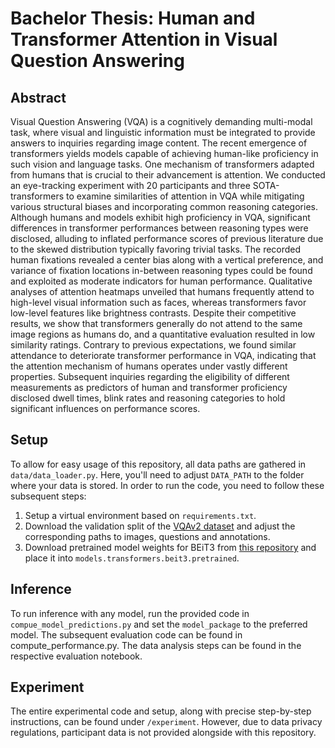 # Bachelor Thesis: Human and Transformer Attention in Visual Question Answering


## Abstract

Visual Question Answering (VQA) is a cognitively demanding multi-modal task, where visual and linguistic information must be integrated to provide answers to inquiries regarding image content. The recent emergence of transformers yields models capable of achieving human-like proficiency in such vision and language tasks. One mechanism of transformers adapted from humans that is crucial to their advancement is attention. We conducted an eye-tracking experiment with 20 participants and three SOTA-transformers to examine similarities of attention in VQA while mitigating various structural biases and incorporating common reasoning categories. Although humans and models exhibit high proficiency in VQA, significant differences in transformer performances between reasoning types were disclosed, alluding to inflated performance scores of previous literature due to the skewed distribution typically favoring trivial tasks. The recorded human fixations revealed a center bias along with a vertical preference, and variance of fixation locations in-between reasoning types could be found and exploited as moderate indicators for human performance. Qualitative analyses of attention heatmaps unveiled that humans frequently attend to high-level visual information such as faces, whereas transformers favor low-level features like brightness contrasts. Despite their competitive results, we show that transformers generally do not attend to the same image regions as humans do, and a quantitative evaluation resulted in low similarity ratings. Contrary to previous expectations, we found similar attendance to deteriorate transformer performance in VQA, indicating that the attention mechanism of humans operates under vastly different properties. Subsequent inquiries regarding the eligibility of different measurements as predictors of human and transformer proficiency disclosed dwell times, blink rates and reasoning categories to hold significant influences on performance scores.

## Setup

To allow for easy usage of this repository, all data paths are gathered in ```data/data_loader.py```. Here, you'll need to adjust ```DATA_PATH``` to the folder where your data is stored. In order to run the code, you need to follow these subsequent steps:

1. Setup a virtual environment based on ```requirements.txt```.
2. Download the validation split of the [VQAv2 dataset](https://visualqa.org/) and adjust the corresponding paths to images, questions and annotations.
3. Download pretrained model weights for BEiT3 from [this repository](https://github.com/microsoft/unilm/tree/master/beit3) and place it into ```models.transformers.beit3.pretrained```.

## Inference

To run inference with any model, run the provided code in ```compue_model_predictions.py``` and set the ```model_package``` to the preferred model. The subsequent evaluation code can be found in compute_performance.py. The data analysis steps can be found in the respective evaluation notebook.

## Experiment

The entire experimental code and setup, along with precise step-by-step instructions, can be found under ```/experiment```. However, due to data privacy regulations, participant data is not provided alongside with this repository.

